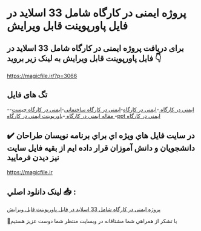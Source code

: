 # پروژه ایمنی در کارگاه شامل 33 اسلاید در فایل پاورپوینت قابل ویرایش

## برای دریافت پروژه ایمنی در کارگاه شامل 33 اسلاید در فایل پاورپوینت قابل ویرایش به لینک زیر بروید 👇

https://magicfile.ir/?p=3066

## تگ های فایل

-[ايمني در كارگاه ](https://magicfile.ir/product/%d9%be%d8%b1%d9%88%da%98%d9%87-%d8%a7%d9%8a%d9%85%d9%86%d9%8a-%d8%af%d8%b1-%d9%83%d8%a7%d8%b1%da%af%d8%a7%d9%87-%d8%b4%d8%a7%d9%85%d9%84-%d8%af%d8%b1-%d9%81%d8%a7%db%8c%d9%84-%d9%be%d8%a7%d9%88%d8%b1%d9%be%d9%88%db%8c%d9%86%d8%aa/)-[ایمنی در کارگاه](https://magicfile.ir/product/%d9%be%d8%b1%d9%88%da%98%d9%87-%d8%a7%d9%8a%d9%85%d9%86%d9%8a-%d8%af%d8%b1-%d9%83%d8%a7%d8%b1%da%af%d8%a7%d9%87-%d8%b4%d8%a7%d9%85%d9%84-%d8%af%d8%b1-%d9%81%d8%a7%db%8c%d9%84-%d9%be%d8%a7%d9%88%d8%b1%d9%be%d9%88%db%8c%d9%86%d8%aa/)-[ایمنی در کارگاه ساختمانی](https://magicfile.ir/product/%d9%be%d8%b1%d9%88%da%98%d9%87-%d8%a7%d9%8a%d9%85%d9%86%d9%8a-%d8%af%d8%b1-%d9%83%d8%a7%d8%b1%da%af%d8%a7%d9%87-%d8%b4%d8%a7%d9%85%d9%84-%d8%af%d8%b1-%d9%81%d8%a7%db%8c%d9%84-%d9%be%d8%a7%d9%88%d8%b1%d9%be%d9%88%db%8c%d9%86%d8%aa/)-[ایمنی در کارگاه چیست](https://magicfile.ir/product/%d9%be%d8%b1%d9%88%da%98%d9%87-%d8%a7%d9%8a%d9%85%d9%86%d9%8a-%d8%af%d8%b1-%d9%83%d8%a7%d8%b1%da%af%d8%a7%d9%87-%d8%b4%d8%a7%d9%85%d9%84-%d8%af%d8%b1-%d9%81%d8%a7%db%8c%d9%84-%d9%be%d8%a7%d9%88%d8%b1%d9%be%d9%88%db%8c%d9%86%d8%aa/)-[مقاله ايمني در كارگاه ](https://magicfile.ir/product/%d9%be%d8%b1%d9%88%da%98%d9%87-%d8%a7%d9%8a%d9%85%d9%86%d9%8a-%d8%af%d8%b1-%d9%83%d8%a7%d8%b1%da%af%d8%a7%d9%87-%d8%b4%d8%a7%d9%85%d9%84-%d8%af%d8%b1-%d9%81%d8%a7%db%8c%d9%84-%d9%be%d8%a7%d9%88%d8%b1%d9%be%d9%88%db%8c%d9%86%d8%aa/)-[پاورپوینت ايمني در كارگاه ](https://magicfile.ir/product/%d9%be%d8%b1%d9%88%da%98%d9%87-%d8%a7%d9%8a%d9%85%d9%86%d9%8a-%d8%af%d8%b1-%d9%83%d8%a7%d8%b1%da%af%d8%a7%d9%87-%d8%b4%d8%a7%d9%85%d9%84-%d8%af%d8%b1-%d9%81%d8%a7%db%8c%d9%84-%d9%be%d8%a7%d9%88%d8%b1%d9%be%d9%88%db%8c%d9%86%d8%aa/)-[ppt ايمني در كارگاه ](https://magicfile.ir/product/%d9%be%d8%b1%d9%88%da%98%d9%87-%d8%a7%d9%8a%d9%85%d9%86%d9%8a-%d8%af%d8%b1-%d9%83%d8%a7%d8%b1%da%af%d8%a7%d9%87-%d8%b4%d8%a7%d9%85%d9%84-%d8%af%d8%b1-%d9%81%d8%a7%db%8c%d9%84-%d9%be%d8%a7%d9%88%d8%b1%d9%be%d9%88%db%8c%d9%86%d8%aa/)

## ✔️ در سايت فايل هاي ويژه اي براي برنامه نويسان طراحان دانشجويان و دانش آموزان قرار داده ايم از بقيه فايل سايت نيز ديدن فرماييد

https://magicfile.ir


## لينک دانلود اصلي 📥 :

[پروژه ایمنی در کارگاه شامل 33 اسلاید در فایل پاورپوینت قابل ویرایش](https://magicfile.ir/product/%d9%be%d8%b1%d9%88%da%98%d9%87-%d8%a7%d9%8a%d9%85%d9%86%d9%8a-%d8%af%d8%b1-%d9%83%d8%a7%d8%b1%da%af%d8%a7%d9%87-%d8%b4%d8%a7%d9%85%d9%84-%d8%af%d8%b1-%d9%81%d8%a7%db%8c%d9%84-%d9%be%d8%a7%d9%88%d8%b1%d9%be%d9%88%db%8c%d9%86%d8%aa/) 


🙏با تشکر از همراهي شما مشتاقانه در وبسایت منتظر شما دوست عزیز هستیم

